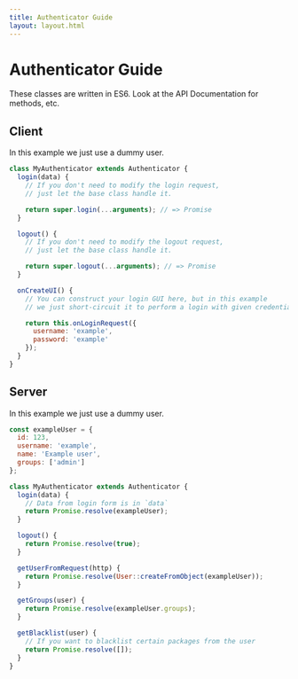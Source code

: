 ```yaml
---
title: Authenticator Guide
layout: layout.html
---
```


# Authenticator Guide

These classes are written in ES6. Look at the API Documentation for methods, etc.

## Client

In this example we just use a dummy user.

```javascript
class MyAuthenticator extends Authenticator {
  login(data) {
    // If you don't need to modify the login request,
    // just let the base class handle it.

    return super.login(...arguments); // => Promise
  }

  logout() {
    // If you don't need to modify the logout request,
    // just let the base class handle it.

    return super.logout(...arguments); // => Promise
  }

  onCreateUI() {
    // You can construct your login GUI here, but in this example
    // we just short-circuit it to perform a login with given credentials

    return this.onLoginRequest({
      username: 'example',
      password: 'example'
    });
  }
}
```

## Server

In this example we just use a dummy user.

```javascript
const exampleUser = {
  id: 123,
  username: 'example',
  name: 'Example user',
  groups: ['admin']
};

class MyAuthenticator extends Authenticator {
  login(data) {
    // Data from login form is in `data`
    return Promise.resolve(exampleUser);
  }

  logout() {
    return Promise.resolve(true);
  }

  getUserFromRequest(http) {
    return Promise.resolve(User::createFromObject(exampleUser));
  }

  getGroups(user) {
    return Promise.resolve(exampleUser.groups);
  }

  getBlacklist(user) {
    // If you want to blacklist certain packages from the user
    return Promise.resolve([]);
  }
}
```




